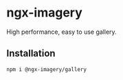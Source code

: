 # ngx-imagery

High performance, easy to use gallery.

## Installation

`npm i @ngx-imagery/gallery`

